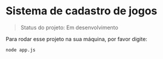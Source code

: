 <h1> Sistema de cadastro de jogos</h1>

> Status do projeto: Em desenvolvimento 

Para rodar esse projeto na sua máquina, por favor digite:

```
node app.js

```
